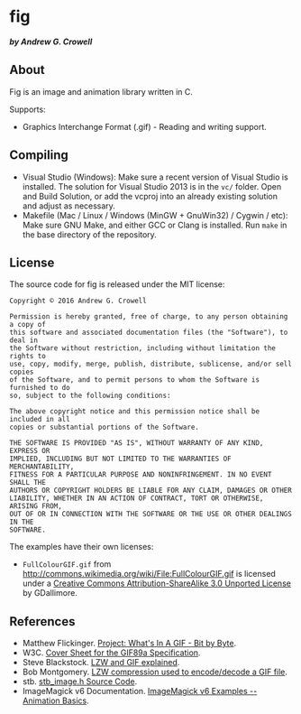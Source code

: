 fig
===

***by Andrew G. Crowell***

About
-----

Fig is an image and animation library written in C.

Supports:

* Graphics Interchange Format (.gif) - Reading and writing support.

Compiling
---------

* Visual Studio (Windows): Make sure a recent version of Visual Studio is installed. The solution for Visual Studio 2013 is in the `vc/` folder. Open and Build Solution, or add the vcproj into an already existing solution and adjust as necessary.
* Makefile (Mac / Linux / Windows (MinGW + GnuWin32) / Cygwin / etc): Make sure GNU Make, and either GCC or Clang is installed. Run `make` in the base directory of the repository.

License
-------

The source code for fig is released under the MIT license:

    Copyright © 2016 Andrew G. Crowell

    Permission is hereby granted, free of charge, to any person obtaining a copy of
    this software and associated documentation files (the "Software"), to deal in
    the Software without restriction, including without limitation the rights to
    use, copy, modify, merge, publish, distribute, sublicense, and/or sell copies
    of the Software, and to permit persons to whom the Software is furnished to do
    so, subject to the following conditions:

    The above copyright notice and this permission notice shall be included in all
    copies or substantial portions of the Software.

    THE SOFTWARE IS PROVIDED "AS IS", WITHOUT WARRANTY OF ANY KIND, EXPRESS OR
    IMPLIED, INCLUDING BUT NOT LIMITED TO THE WARRANTIES OF MERCHANTABILITY,
    FITNESS FOR A PARTICULAR PURPOSE AND NONINFRINGEMENT. IN NO EVENT SHALL THE 
    AUTHORS OR COPYRIGHT HOLDERS BE LIABLE FOR ANY CLAIM, DAMAGES OR OTHER
    LIABILITY, WHETHER IN AN ACTION OF CONTRACT, TORT OR OTHERWISE, ARISING FROM,
    OUT OF OR IN CONNECTION WITH THE SOFTWARE OR THE USE OR OTHER DEALINGS IN THE
    SOFTWARE.

The examples have their own licenses:

* `FullColourGIF.gif` from http://commons.wikimedia.org/wiki/File:FullColourGIF.gif is licensed under a [Creative Commons Attribution-ShareAlike 3.0 Unported License][1] by GDallimore.

[1]: http://creativecommons.org/licenses/by-sa/3.0/

References
----------

* Matthew Flickinger. [Project: What's In A GIF - Bit by Byte][2].
* W3C. [Cover Sheet for the GIF89a Specification][3].
* Steve Blackstock. [LZW and GIF explained][4].
* Bob Montgomery. [LZW compression used to encode/decode a GIF file][5].
* stb. [stb_image.h Source Code][6].
* ImageMagick v6 Documentation. [ImageMagick v6 Examples -- Animation Basics][7].

[2]: http://www.matthewflickinger.com/lab/whatsinagif/bits_and_bytes.asp
[3]: http://www.w3.org/Graphics/GIF/spec-gif89a.txt
[4]: http://gingko.homeip.net/docs/file_formats/lzwgif.html#ste
[5]: http://gingko.homeip.net/docs/file_formats/lzwgif.html#bob
[6]: https://github.com/nothings/stb/blob/master/stb_image.h
[7]: http://www.imagemagick.org/Usage/anim_basics/
